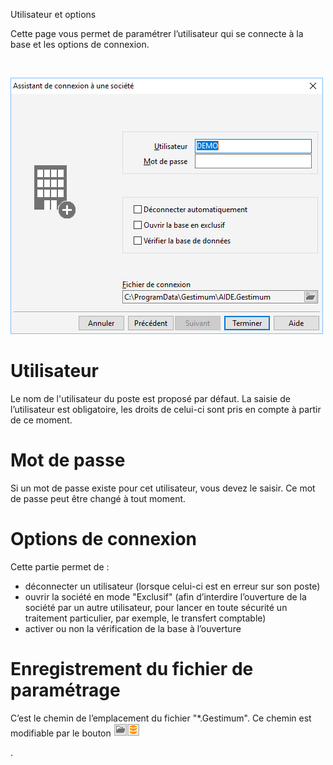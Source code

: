 






Utilisateur et options




Cette page vous permet de paramétrer l’utilisateur qui se connecte à 
 la base et les options de connexion.


 


![](../../assets/images/Ouvrir/2/AssistantConnexionUtilisateur.png)


# Utilisateur


Le nom de l'utilisateur du poste est proposé par défaut. La saisie de 
 l’utilisateur est obligatoire, les droits de celui-ci sont pris en compte 
 à partir de ce moment.


# Mot de passe


Si un mot de passe existe pour cet utilisateur, vous devez le saisir. 
 Ce mot de passe peut être changé à tout moment.


# Options de connexion


Cette partie permet de :


* déconnecter un 
 utilisateur (lorsque celui-ci est en erreur sur son poste)
* ouvrir la société 
 en mode "Exclusif" (afin d’interdire l’ouverture de la société 
 par un autre utilisateur, pour lancer en toute sécurité un traitement 
 particulier, par exemple, le transfert comptable)
* activer ou non 
 la vérification de la base à l’ouverture


# Enregistrement du fichier de paramétrage


C’est le chemin de l’emplacement du fichier "\*.Gestimum". 
 Ce chemin est modifiable par le bouton ![image\Gest0005_wmf.gif](../../assets/images/Ouvrir/2/Boutons.gif "image\Gest0005_wmf.gif")


 .


